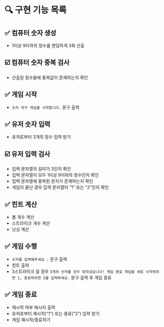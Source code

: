 # 🔍 구현 기능 목록

## ✅ 컴퓨터 숫자 생성

- 1이상 9이하의 정수를 랜덤하게 3회 산출

## ☑️ 컴퓨터 숫자 중복 검사

- 산출된 정수들에 중복값이 존재하는지 확인

## ✅ 게임 시작

- `숫자 야구 게임을 시작합니다.` 문구 출력

## ✅ 유저 숫자 입력

- 유저로부터 3개의 정수 입력 받기

## ☑️ 유저 입력 검사

- 입력 문자열의 길이가 3인지 확인
- 입력 문자열이 모두 1이상 9이하의 정수인지 확인
- 입력 문자열에 중복된 문자가 존재하는지 확인
- 게임이 끝난 경우 입력 문자열이 “1” 또는 “2”인지 확인

## ✅ 힌트 계산

- 볼 개수 계산
- 스트라이크 개수 계산
- 낫싱 계산

## ✅ 게임 수행

- `숫자를 입력해주세요 :` 문구 출력
- 힌트 출력
- 3스트라이크 일 경우 `3개의 숫자를 모두 맞히셨습니다! 게임 종료
  게임을 새로 시작하려면 1, 종료하려면 2를 입력하세요.` 문구 출력 후 게임 종료

## ✅ 게임 종료

- 재시작 여부 메시지 출력
- 유저로부터 재시작(”1”) 또는 종료(”2”) 입력 받기
- 게임 재시작/종료하기